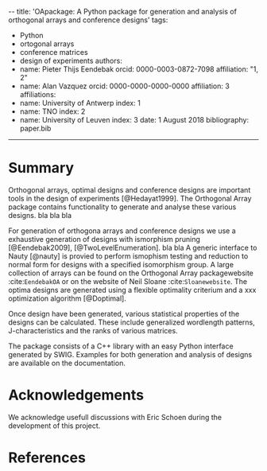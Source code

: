 --
title: 'OApackage: A Python package for generation and analysis of orthogonal arrays and conference designs'
tags:
  - Python
  - ortogonal arrays
  - conference matrices
  - design of experiments
authors:
  - name: Pieter Thijs Eendebak
    orcid: 0000-0003-0872-7098
    affiliation: "1, 2"
  - name: Alan Vazquez
    orcid: 0000-0000-0000-0000
    affiliation: 3
affiliations:
 - name: University of Antwerp
   index: 1
 - name: TNO
   index: 2
 - name: University of Leuven
   index: 3
date: 1 August 2018
bibliography: paper.bib
---

# Summary

Orthogonal arrays, optimal designs and conference designs are important tools in the design of
experiments [@Hedayat1999]. The Orthogonal Array
package contains functionality to generate and analyse these various designs. bla bla bla

For generation of orthogona arrays and conference designs we use a exhaustive generation of designs with ismorphism pruning
[@Eendebak2009], [@TwoLevelEnumeration].  bla bla
A generic interface to Nauty [@nauty] is provied to perform ismophism testing and reduction to normal form for designs with a specified isomorphism group.
A large collection of arrays can be found on the Orthogonal Array
packagewebsite :cite:`EendebakOA` or on the website of Neil
Sloane :cite:`Sloanewebsite`. The optima designs are generated using a flexible optimality criterium and
a xxx optimization algorithm [@Doptimal].


Once design have been generated, various statistical properties of the designs can be calculated. These include
generalized wordlength patterns, J-characteristics and the ranks of various matrices.

The package consists of a C++ library with an easy Python interface generated by SWIG.
Examples for both generation and analysis of designs are available on the documentation.


# Acknowledgements

We acknowledge usefull discussions with Eric Schoen during the development of this project.

# References